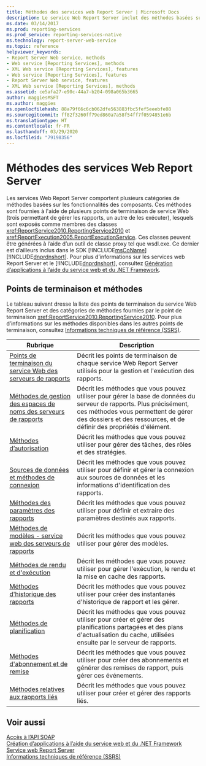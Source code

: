 ```yaml
---
title: Méthodes des services web Report Server | Microsoft Docs
description: Le service Web Report Server inclut des méthodes basées sur les fonctionnalités de composants fournies par le biais de points de terminaison de service web qui sont exposés via des classes générées.
ms.date: 03/14/2017
ms.prod: reporting-services
ms.prod_service: reporting-services-native
ms.technology: report-server-web-service
ms.topic: reference
helpviewer_keywords:
- Report Server Web service, methods
- Web service [Reporting Services], methods
- XML Web service [Reporting Services], features
- Web service [Reporting Services], features
- Report Server Web service, features
- XML Web service [Reporting Services], methods
ms.assetid: ce5afa27-e90c-44a7-b204-098a065b3665
author: maggiesMSFT
ms.author: maggies
ms.openlocfilehash: 88a79f66c6cb062dfe563883fbc5fef5eeebfe08
ms.sourcegitcommit: ff82f3260ff79ed860a7a58f54ff7f0594851e6b
ms.translationtype: HT
ms.contentlocale: fr-FR
ms.lasthandoff: 03/29/2020
ms.locfileid: "79198356"
---
```

# <a name="report-server-web-service-methods"></a>Méthodes des services Web Report Server
  Les services Web Report Server comportent plusieurs catégories de méthodes basées sur les fonctionnalités des composants. Ces méthodes sont fournies à l'aide de plusieurs points de terminaison de service Web (trois permettant de gérer les rapports, un autre de les exécuter), lesquels sont exposés comme membres des classes <xref:ReportService2010.ReportingService2010> et <xref:ReportExecution2005.ReportExecutionService>. Ces classes peuvent être générées à l’aide d’un outil de classe proxy tel que wsdl.exe. Ce dernier est d’ailleurs inclus dans le SDK [!INCLUDE[msCoName](../../../includes/msconame-md.md)] [!INCLUDE[dnprdnshort](../../../includes/dnprdnshort-md.md)]. Pour plus d’informations sur les services web Report Server et le [!INCLUDE[dnprdnshort](../../../includes/dnprdnshort-md.md)], consultez [Génération d’applications à l’aide du service web et du .NET Framework](../../../reporting-services/report-server-web-service/net-framework/building-applications-using-the-web-service-and-the-net-framework.md).  
  
## <a name="endpoints-and-methods"></a>Points de terminaison et méthodes  
 Le tableau suivant dresse la liste des points de terminaison du service Web Report Server et des catégories de méthodes fournies par le point de terminaison <xref:ReportService2010.ReportingService2010>. Pour plus d’informations sur les méthodes disponibles dans les autres points de terminaison, consultez [Informations techniques de référence &#40;SSRS&#41;](../../../reporting-services/technical-reference-ssrs.md).  
  
|Rubrique|Description|  
|-----------|-----------------|  
|[Points de terminaison du service Web des serveurs de rapports](../../../reporting-services/report-server-web-service/methods/report-server-web-service-endpoints.md)|Décrit les points de terminaison de chaque service Web Report Server utilisés pour la gestion et l'exécution des rapports.|  
|[Méthodes de gestion des espaces de noms des serveurs de rapports](../../../reporting-services/report-server-web-service/methods/report-server-namespace-management-methods.md)|Décrit les méthodes que vous pouvez utiliser pour gérer la base de données du serveur de rapports. Plus précisément, ces méthodes vous permettent de gérer des dossiers et des ressources, et de définir des propriétés d'élément.|  
|[Méthodes d’autorisation](../../../reporting-services/report-server-web-service/methods/authorization-methods.md)|Décrit les méthodes que vous pouvez utiliser pour gérer des tâches, des rôles et des stratégies.|  
|[Sources de données et méthodes de connexion](../../../reporting-services/report-server-web-service/methods/data-sources-and-connection-methods.md)|Décrit les méthodes que vous pouvez utiliser pour définir et gérer la connexion aux sources de données et les informations d'identification des rapports.|  
|[Méthodes des paramètres des rapports](../../../reporting-services/report-server-web-service/methods/report-parameters-methods.md)|Décrit les méthodes que vous pouvez utiliser pour définir et extraire des paramètres destinés aux rapports.|  
|[Méthodes de modèles - service web des serveurs de rapports](../../../reporting-services/report-server-web-service/methods/model-methods-report-server-web-service.md)|Décrit les méthodes que vous pouvez utiliser pour gérer des modèles.|  
|[Méthodes de rendu et d'exécution](../../../reporting-services/report-server-web-service/methods/rendering-and-execution-methods.md)|Décrit les méthodes que vous pouvez utiliser pour gérer l'exécution, le rendu et la mise en cache des rapports.|  
|[Méthodes d'historique des rapports](../../../reporting-services/report-server-web-service/methods/report-history-methods.md)|Décrit les méthodes que vous pouvez utiliser pour créer des instantanés d'historique de rapport et les gérer.|  
|[Méthodes de planification](../../../reporting-services/report-server-web-service/methods/scheduling-methods.md)|Décrit les méthodes que vous pouvez utiliser pour créer et gérer des planifications partagées et des plans d'actualisation du cache, utilisées ensuite par le serveur de rapports.|  
|[Méthodes d'abonnement et de remise](../../../reporting-services/report-server-web-service/methods/subscription-and-delivery-methods.md)|Décrit les méthodes que vous pouvez utiliser pour créer des abonnements et générer des remises de rapport, puis gérer ces événements.|  
|[Méthodes relatives aux rapports liés](../../../reporting-services/report-server-web-service/methods/linked-reports-methods.md)|Décrit les méthodes que vous pouvez utiliser pour créer et gérer des rapports liés.|  
  
## <a name="see-also"></a>Voir aussi  
 [Accès à l’API SOAP](../../../reporting-services/report-server-web-service/accessing-the-soap-api.md)   
 [Création d’applications à l’aide du service web et du .NET Framework](../../../reporting-services/report-server-web-service/net-framework/building-applications-using-the-web-service-and-the-net-framework.md)   
 [Service web Report Server](../../../reporting-services/report-server-web-service/report-server-web-service.md)   
 [Informations techniques de référence &#40;SSRS&#41;](../../../reporting-services/technical-reference-ssrs.md)  
  
  
